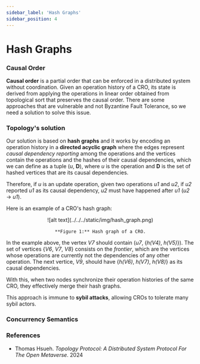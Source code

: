 ```yaml
---
sidebar_label: 'Hash Graphs'
sidebar_position: 4
---
```


# Hash Graphs

### Causal Order

**Causal order** is a partial order that can be enforced in a distributed system without coordination. Given an operation history of a CRO, its state is derived from applying the operations in linear order obtained from topological sort that preserves the causal order. There are some approaches that are vulnerable and not Byzantine Fault Tolerance, so we need a solution to solve this issue.

### Topology's solution

Our solution is based on **hash graphs** and it works by encoding an operation history in a **directed acyclic graph** where the edges represent *causal dependency reporting* among the operations and the vertices contain the operations and the hashes of their causal dependencies, which we can define as a tuple (*u*, **D**), where *u* is the operation and **D** is the set of hashed vertices that are its causal dependencies.

Therefore, if *u* is an update operation, given two operations *u1* and *u2*, if *u2* reported *u1* as its causal dependency, *u2* must have happened after *u1* (*u2* &rarr; *u1*).

Here is an example of a CRO's hash graph:

<div align="center">
    ![alt text](../../../static/img/hash_graph.png)

    **Figure 1:** Hash graph of a CRO.
</div>


In the example above, the vertex *V7* should contain (*u7*, \{*h(V4)*, *h(V5)*}). The set of vertices \{*V6*, *V7*, *V8*} consists on the *frontier*, which are the vertices whose operations are currently not the dependencies of any other operation. The next vertice, *V9*, should have \{*h(V6)*, *h(V7)*, *h(V8)*} as its causal dependencies.

With this, when two nodes synchronize their operation histories of the same CRO, they effectively merge their hash graphs.

This approach is immune to **sybil attacks**, allowing CROs to tolerate many sybil actors.

### Concurrency Semantics



### References

- Thomas Hsueh. *Topology Protocol: A Distributed System Protocol
For The Open Metaverse*. 2024 